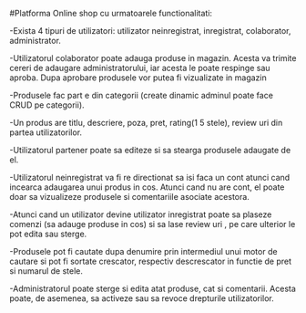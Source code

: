 #Platforma Online shop cu urmatoarele functionalitati:

-Exista 4 tipuri de utilizatori: utilizator neinregistrat, inregistrat, colaborator, administrator.

-Utilizatorul colaborator poate adauga produse in magazin. Acesta va trimite cereri de adaugare administratorului, iar acesta le poate respinge sau aproba. Dupa aprobare produsele vor putea fi vizualizate in magazin

-Produsele fac part e din categorii (create dinamic adminul poate face CRUD pe categorii).

-Un produs are titlu, descriere, poza, pret, rating(1 5 stele), review uri din partea utilizatorilor.

-Utilizatorul partener poate sa editeze si sa stearga produsele adaugate de el.

-Utilizatorul neinregistrat va fi re directionat sa isi faca un cont atunci cand incearca adaugarea unui produs in cos. Atunci cand nu are cont, el poate doar sa vizualizeze produsele si comentariile asociate acestora.

-Atunci cand un utilizator devine utilizator inregistrat poate sa plaseze comenzi (sa adauge produse in cos) si sa lase review uri , pe care ulterior le pot edita sau sterge.

-Produsele pot fi cautate dupa denumire prin intermediul unui motor de cautare si pot fi sortate crescator, respectiv descrescator in functie de pret si numarul de stele.

-Administratorul poate sterge si edita atat produse, cat si comentarii. Acesta poate, de asemenea, sa activeze sau sa revoce drepturile utilizatorilor.
